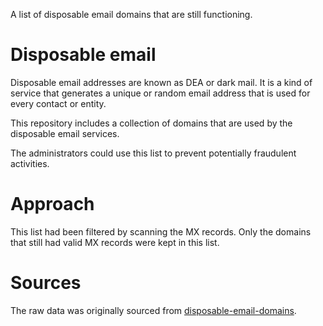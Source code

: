 
A list of disposable email domains that are still functioning. 

# Disposable email

Disposable email addresses are known as DEA or dark mail. It is a kind of service that generates a unique or random email address that is used for every contact or entity.

This repository includes a collection of domains that are used by the disposable email services.

The administrators could use this list to prevent potentially fraudulent activities.

# Approach

This list had been filtered by scanning the MX records. Only the domains that still had valid MX records were kept in this list.

# Sources

The raw data was originally sourced from [disposable-email-domains](https://github.com/ivolo/disposable-email-domains).
